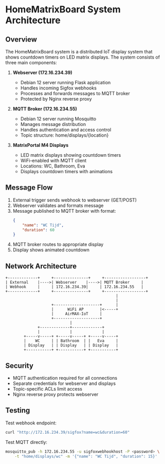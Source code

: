 # HomeMatrixBoard System Architecture

## Overview
The HomeMatrixBoard system is a distributed IoT display system that shows countdown timers on LED matrix displays. The system consists of three main components:

1. **Webserver (172.16.234.39)**
   - Debian 12 server running Flask application
   - Handles incoming Sigfox webhooks
   - Processes and forwards messages to MQTT broker
   - Protected by Nginx reverse proxy

2. **MQTT Broker (172.16.234.55)**
   - Debian 12 server running Mosquitto
   - Manages message distribution
   - Handles authentication and access control
   - Topic structure: home/displays/{location}

3. **MatrixPortal M4 Displays**
   - LED matrix displays showing countdown timers
   - WiFi-enabled with MQTT client
   - Locations: WC, Bathroom, Eva
   - Displays countdown timers with animations

## Message Flow
1. External trigger sends webhook to webserver (GET/POST)
2. Webserver validates and formats message
3. Message published to MQTT broker with format:
   ```json
   {
       "name": "WC Tijd",
       "duration": 60
   }
   ```
4. MQTT broker routes to appropriate display
5. Display shows animated countdown

## Network Architecture
```ascii
+-------------+     +---------------+     +------------------+
| External    |---->| Webserver    |---->| MQTT Broker     |
| Webhook     |     | 172.16.234.39|     | 172.16.234.55   |
+-------------+     +---------------+     +------------------+
                                                |
                                                |
                    +--------------------+      |
                    |      WiFi AP       |<-----+
                    |     AirMAX-IoT     |
                    +--------------------+
                            |
              +-------------+-------------+
              |             |             |
        +-----v-----+ +-----v-----+ +-----v-----+
        |    WC     | | Bathroom  | |   Eva     |
        | Display   | | Display   | | Display   |
        +-----------+ +-----------+ +-----------+
```

## Security
- MQTT authentication required for all connections
- Separate credentials for webserver and displays
- Topic-specific ACLs limit access
- Nginx reverse proxy protects webserver

## Testing
Test webhook endpoint:
```bash
curl "http://172.16.234.39/sigfox?name=wc&duration=60"
```

Test MQTT directly:
```bash
mosquitto_pub -h 172.16.234.55 -u sigfoxwebhookhost -P <password> \
    -t "home/displays/wc" -m '{"name": "WC Tijd", "duration": 15}'
```